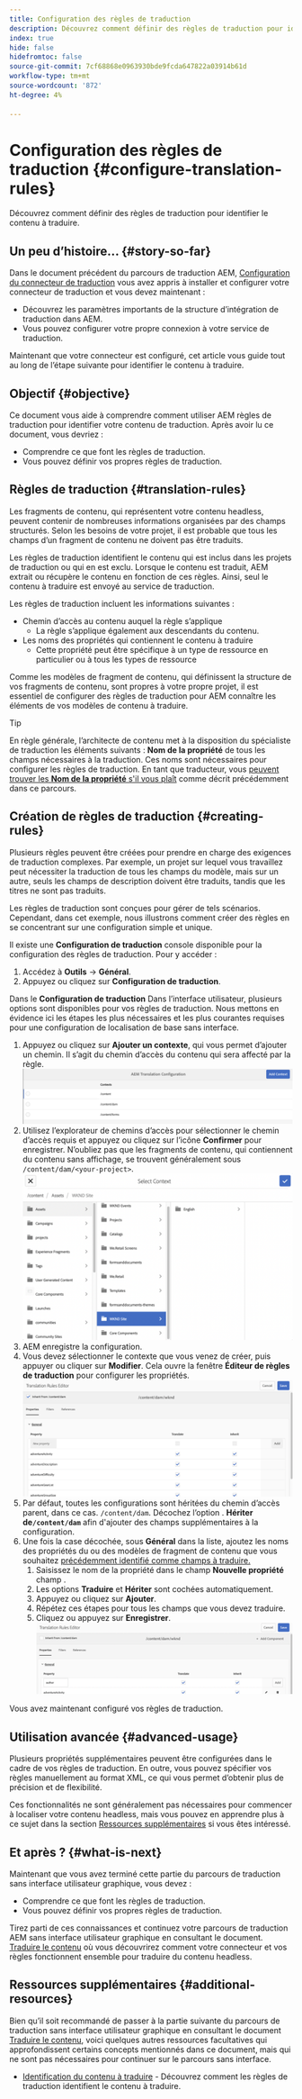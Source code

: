 ```yaml
---
title: Configuration des règles de traduction
description: Découvrez comment définir des règles de traduction pour identifier le contenu à traduire.
index: true
hide: false
hidefromtoc: false
source-git-commit: 7cf68868e0963930bde9fcda647822a03914b61d
workflow-type: tm+mt
source-wordcount: '872'
ht-degree: 4%

---
```


# Configuration des règles de traduction {#configure-translation-rules}

Découvrez comment définir des règles de traduction pour identifier le contenu à traduire.

## Un peu d’histoire...  {#story-so-far}

Dans le document précédent du parcours de traduction AEM, [Configuration du connecteur de traduction](configure-connector.md) vous avez appris à installer et configurer votre connecteur de traduction et vous devez maintenant :

* Découvrez les paramètres importants de la structure d’intégration de traduction dans AEM.
* Vous pouvez configurer votre propre connexion à votre service de traduction.

Maintenant que votre connecteur est configuré, cet article vous guide tout au long de l’étape suivante pour identifier le contenu à traduire.

## Objectif {#objective}

Ce document vous aide à comprendre comment utiliser AEM règles de traduction pour identifier votre contenu de traduction. Après avoir lu ce document, vous devriez :

* Comprendre ce que font les règles de traduction.
* Vous pouvez définir vos propres règles de traduction.

## Règles de traduction {#translation-rules}

Les fragments de contenu, qui représentent votre contenu headless, peuvent contenir de nombreuses informations organisées par des champs structurés. Selon les besoins de votre projet, il est probable que tous les champs d’un fragment de contenu ne doivent pas être traduits.

Les règles de traduction identifient le contenu qui est inclus dans les projets de traduction ou qui en est exclu. Lorsque le contenu est traduit, AEM extrait ou récupère le contenu en fonction de ces règles. Ainsi, seul le contenu à traduire est envoyé au service de traduction.

Les règles de traduction incluent les informations suivantes :

* Chemin d’accès au contenu auquel la règle s’applique
   * La règle s’applique également aux descendants du contenu.
* Les noms des propriétés qui contiennent le contenu à traduire
   * Cette propriété peut être spécifique à un type de ressource en particulier ou à tous les types de ressource

Comme les modèles de fragment de contenu, qui définissent la structure de vos fragments de contenu, sont propres à votre propre projet, il est essentiel de configurer des règles de traduction pour AEM connaître les éléments de vos modèles de contenu à traduire.

>[!TIP]
>
>En règle générale, l’architecte de contenu met à la disposition du spécialiste de traduction les éléments suivants : **Nom de la propriété** de tous les champs nécessaires à la traduction. Ces noms sont nécessaires pour configurer les règles de traduction. En tant que traducteur, vous [peuvent trouver les **Nom de la propriété** s&#39;il vous plaît](getting-started.md#content-models) comme décrit précédemment dans ce parcours.

## Création de règles de traduction {#creating-rules}

Plusieurs règles peuvent être créées pour prendre en charge des exigences de traduction complexes. Par exemple, un projet sur lequel vous travaillez peut nécessiter la traduction de tous les champs du modèle, mais sur un autre, seuls les champs de description doivent être traduits, tandis que les titres ne sont pas traduits.

Les règles de traduction sont conçues pour gérer de tels scénarios. Cependant, dans cet exemple, nous illustrons comment créer des règles en se concentrant sur une configuration simple et unique.

Il existe une **Configuration de traduction** console disponible pour la configuration des règles de traduction. Pour y accéder :

1. Accédez à **Outils** -> **Général**.
1. Appuyez ou cliquez sur **Configuration de traduction**.

Dans le **Configuration de traduction** Dans l’interface utilisateur, plusieurs options sont disponibles pour vos règles de traduction. Nous mettons en évidence ici les étapes les plus nécessaires et les plus courantes requises pour une configuration de localisation de base sans interface.

1. Appuyez ou cliquez sur **Ajouter un contexte**, qui vous permet d’ajouter un chemin. Il s’agit du chemin d’accès du contenu qui sera affecté par la règle.
   ![Ajouter un contexte](assets/add-translation-context.png)
1. Utilisez l’explorateur de chemins d’accès pour sélectionner le chemin d’accès requis et appuyez ou cliquez sur l’icône **Confirmer** pour enregistrer. N’oubliez pas que les fragments de contenu, qui contiennent du contenu sans affichage, se trouvent généralement sous `/content/dam/<your-project>`.
   ![Sélectionner le chemin](assets/select-context.png)
1. AEM enregistre la configuration.
1. Vous devez sélectionner le contexte que vous venez de créer, puis appuyer ou cliquer sur **Modifier**. Cela ouvre la fenêtre **Éditeur de règles de traduction** pour configurer les propriétés.
   ![Éditeur de règles de traduction](assets/translation-rules-editor.png)
1. Par défaut, toutes les configurations sont héritées du chemin d’accès parent, dans ce cas. `/content/dam`. Décochez l’option . **Hériter de`/content/dam`** afin d&#39;ajouter des champs supplémentaires à la configuration.
1. Une fois la case décochée, sous **Général** dans la liste, ajoutez les noms des propriétés du ou des modèles de fragment de contenu que vous souhaitez [précédemment identifié comme champs à traduire.](getting-started.md#content-models)
   1. Saisissez le nom de la propriété dans le champ **Nouvelle propriété** champ .
   1. Les options **Traduire** et **Hériter** sont cochées automatiquement.
   1. Appuyez ou cliquez sur **Ajouter**.
   1. Répétez ces étapes pour tous les champs que vous devez traduire.
   1. Cliquez ou appuyez sur **Enregistrer**.
      ![Ajouter une propriété](assets/add-property.png)

Vous avez maintenant configuré vos règles de traduction.

## Utilisation avancée {#advanced-usage}

Plusieurs propriétés supplémentaires peuvent être configurées dans le cadre de vos règles de traduction. En outre, vous pouvez spécifier vos règles manuellement au format XML, ce qui vous permet d’obtenir plus de précision et de flexibilité.

Ces fonctionnalités ne sont généralement pas nécessaires pour commencer à localiser votre contenu headless, mais vous pouvez en apprendre plus à ce sujet dans la section [Ressources supplémentaires](#additional-resources) si vous êtes intéressé.

## Et après ? {#what-is-next}

Maintenant que vous avez terminé cette partie du parcours de traduction sans interface utilisateur graphique, vous devez :

* Comprendre ce que font les règles de traduction.
* Vous pouvez définir vos propres règles de traduction.

Tirez parti de ces connaissances et continuez votre parcours de traduction AEM sans interface utilisateur graphique en consultant le document. [Traduire le contenu](translate-content.md) où vous découvrirez comment votre connecteur et vos règles fonctionnent ensemble pour traduire du contenu headless.

## Ressources supplémentaires {#additional-resources}

Bien qu’il soit recommandé de passer à la partie suivante du parcours de traduction sans interface utilisateur graphique en consultant le document [Traduire le contenu](translate-content.md), voici quelques autres ressources facultatives qui approfondissent certains concepts mentionnés dans ce document, mais qui ne sont pas nécessaires pour continuer sur le parcours sans interface.

* [Identification du contenu à traduire](/help/sites-administering/tc-rules.md) - Découvrez comment les règles de traduction identifient le contenu à traduire.
